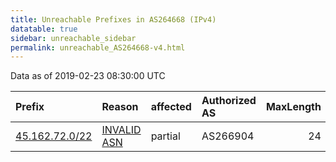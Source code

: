 ```yaml
---
title: Unreachable Prefixes in AS264668 (IPv4)
datatable: true
sidebar: unreachable_sidebar
permalink: unreachable_AS264668-v4.html
---
```


Data as of 2019-02-23 08:30:00 UTC


<div class="datatable-begin"></div>

| Prefix                                                 | Reason                                                                                                 | affected   | Authorized AS   |   MaxLength | Anchor                                         |   unreachable /24s |
|:-------------------------------------------------------|:-------------------------------------------------------------------------------------------------------|:-----------|:----------------|------------:|:-----------------------------------------------|-------------------:|
| [45.162.72.0/22](https://stat.ripe.net/45.162.72.0/22) | [INVALID ASN](https://rpki-validator.ripe.net/announcement-preview?asn=AS264668&prefix=45.162.72.0/22) | partial    | AS266904        |          24 | [LACNIC](unreachable_LACNIC_RPKI_Root-v4.html) |                  4 |

<div class="datatable-end"></div>
